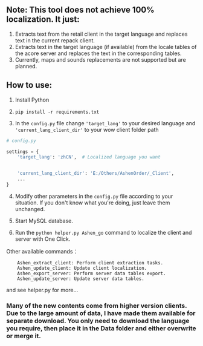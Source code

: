 ## Note: This tool does not achieve 100% localization. It just:

1. Extracts text from the retail client in the target language and replaces text in the current repack client.
2. Extracts text in the target language (if available) from the locale tables of the acore server and replaces the text in the corresponding tables.
3. Currently, maps and sounds replacements are not supported but are planned.

## How to use:

1. Install Python

2. `pip install -r requirements.txt`

3. In the `config.py` file change `'target_lang'` to your desired language and `'current_lang_client_dir'` to your wow client folder path

```python
# config.py

settings = {
    'target_lang': 'zhCN',  # Localized language you want


    'current_lang_client_dir': 'E:/Others/AshenOrder/_Client',
    ...
}
```

4. Modify other parameters in the `config.py` file according to your situation. If you don't know what you're doing, just leave them unchanged.

5. Start MySQL database.

6. Run the `python helper.py Ashen_go` command to localize the client and server with One Click.

Other available commands：

```
    Ashen_extract_client: Perform client extraction tasks.
    Ashen_update_client: Update client localization.
    Ashen_export_server: Perform server data tables export.
    Ashen_update_server: Update server data tables.

```
and see helper.py for more...

### Many of the new contents come from higher version clients. Due to the large amount of data, I have made them available for separate download. You only need to download the language you require, then place it in the Data folder and either overwrite or merge it.
